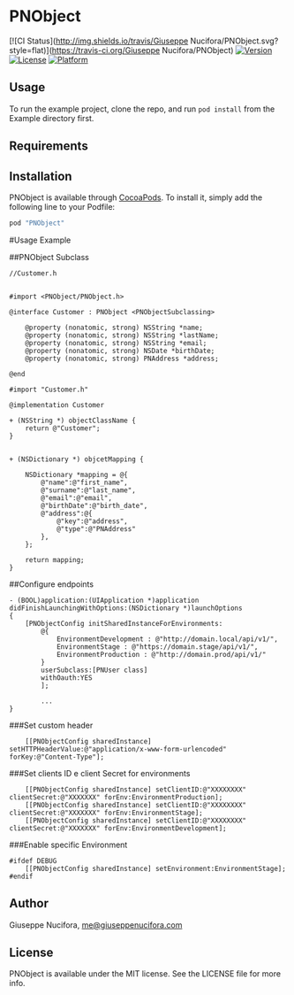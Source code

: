 # PNObject

[![CI Status](http://img.shields.io/travis/Giuseppe Nucifora/PNObject.svg?style=flat)](https://travis-ci.org/Giuseppe Nucifora/PNObject)
[![Version](https://img.shields.io/cocoapods/v/PNObject.svg?style=flat)](http://cocoapods.org/pods/PNObject)
[![License](https://img.shields.io/cocoapods/l/PNObject.svg?style=flat)](http://cocoapods.org/pods/PNObject)
[![Platform](https://img.shields.io/cocoapods/p/PNObject.svg?style=flat)](http://cocoapods.org/pods/PNObject)

## Usage

To run the example project, clone the repo, and run `pod install` from the Example directory first.

## Requirements

## Installation

PNObject is available through [CocoaPods](http://cocoapods.org). To install
it, simply add the following line to your Podfile:

```ruby
pod "PNObject"
```

#Usage Example

##PNObject Subclass

```
//Customer.h


#import <PNObject/PNObject.h>

@interface Customer : PNObject <PNObjectSubclassing>

    @property (nonatomic, strong) NSString *name;
    @property (nonatomic, strong) NSString *lastName;
    @property (nonatomic, strong) NSString *email;
    @property (nonatomic, strong) NSDate *birthDate;
    @property (nonatomic, strong) PNAddress *address;

@end
```

```
#import "Customer.h"

@implementation Customer

+ (NSString *) objectClassName {
    return @"Customer";
}


+ (NSDictionary *) objcetMapping {
    
    NSDictionary *mapping = @{
        @"name":@"first_name",
        @"surname":@"last_name",
        @"email":@"email",
        @"birthDate":@"birth_date",
        @"address":@{
            @"key":@"address",
            @"type":@"PNAddress"
        },
    };
    
    return mapping;
}
```

##Configure endpoints


```
- (BOOL)application:(UIApplication *)application didFinishLaunchingWithOptions:(NSDictionary *)launchOptions
{
    [PNObjectConfig initSharedInstanceForEnvironments:
        @{
            EnvironmentDevelopment : @"http://domain.local/api/v1/",
            EnvironmentStage : @"https://domain.stage/api/v1/",
            EnvironmentProduction : @"http://domain.prod/api/v1/"
        } 
        userSubclass:[PNUser class] 
        withOauth:YES
        ];
        
        ...
}
```
###Set custom header
```
    [[PNObjectConfig sharedInstance] setHTTPHeaderValue:@"application/x-www-form-urlencoded" forKey:@"Content-Type"];
```

###Set clients ID e client Secret for environments
```
    [[PNObjectConfig sharedInstance] setClientID:@"XXXXXXXX" clientSecret:@"XXXXXXX" forEnv:EnvironmentProduction];
    [[PNObjectConfig sharedInstance] setClientID:@"XXXXXXXX" clientSecret:@"XXXXXXX" forEnv:EnvironmentStage];
    [[PNObjectConfig sharedInstance] setClientID:@"XXXXXXXX" clientSecret:@"XXXXXXX" forEnv:EnvironmentDevelopment];
```

###Enable specific Environment
```
#ifdef DEBUG
    [[PNObjectConfig sharedInstance] setEnvironment:EnvironmentStage];
#endif
```


## Author

Giuseppe Nucifora, me@giuseppenucifora.com

## License

PNObject is available under the MIT license. See the LICENSE file for more info.
